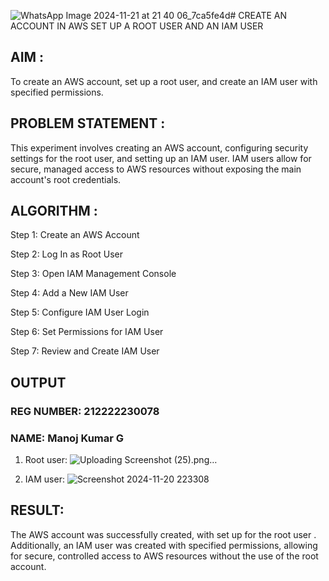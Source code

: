 ![WhatsApp Image 2024-11-21 at 21 40 06_7ca5fe4d](https://github.com/user-attachments/assets/f6b27e81-eda3-4d84-824c-728ef0b66944)# CREATE AN ACCOUNT IN AWS SET UP A ROOT USER AND AN IAM USER
## AIM :
To create an AWS account, set up a root user, and create an IAM user with specified permissions.

## PROBLEM STATEMENT :
This experiment involves creating an AWS account, configuring security settings for the root user, and setting up an IAM user. IAM users allow for secure, managed access to AWS resources without exposing the main account's root credentials.

## ALGORITHM :
Step 1:
Create an AWS Account

Step 2:
Log In as Root User

Step 3:
Open IAM Management Console

Step 4:
Add a New IAM User

Step 5:
Configure IAM User Login

Step 6:
Set Permissions for IAM User

Step 7:
Review and Create IAM User

## OUTPUT
### REG NUMBER: 212222230078
### NAME: Manoj Kumar G
1. Root user:
   ![Uploading Screenshot (25).png…]()




3. IAM user:
![Screenshot 2024-11-20 223308](https://github.com/user-attachments/assets/f983e54b-5fc0-4c3e-9105-4ab3580c9048)

 
## RESULT:
The AWS account was successfully created, with set up for the root user . Additionally, an IAM user was created with specified permissions, allowing for secure, controlled access to AWS resources without the use of the root account.
 

  


